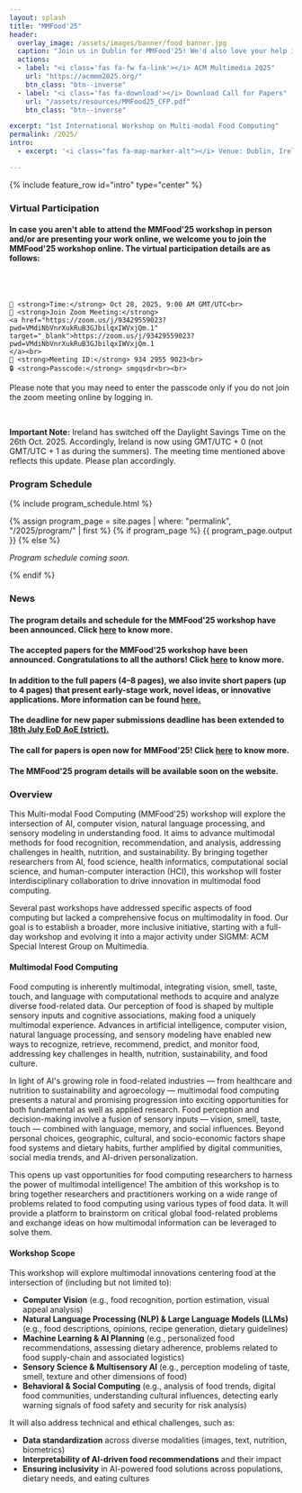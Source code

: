 ```yaml
---
layout: splash
title: "MMFood'25"
header:
  overlay_image: /assets/images/banner/food_banner.jpg
  caption: "Join us in Dublin for MMFood'25! We'd also love your help in spreading the word about this workshop."
  actions:
  - label: "<i class='fas fa-fw fa-link'></i> ACM Multimedia 2025"
    url: "https://acmmm2025.org/"
    btn_class: "btn--inverse"
  - label: "<i class='fas fa-download'></i> Download Call for Papers"
    url: "/assets/resources/MMFood25_CFP.pdf"
    btn_class: "btn--inverse"

excerpt: "1st International Workshop on Multi-modal Food Computing"
permalink: /2025/
intro: 
  - excerpt: '<i class="fas fa-map-marker-alt"></i> Venue: Dublin, Ireland ------ <i class="fas fa-calendar-alt"></i> Date: 28 October, 2025 <br> <br> <i class="fa-solid fa-circle-info"></i> Host: The MMFood''25 workshop will be hosted on-site at the <b> 33rd ACM International Conference on Multimedia (ACMMM25)</b>. <br> <br> <i class="fa-solid fa-building-columns"></i> Acknowledgement: This workshop has been supported by the <b> Mphasis AI & Applied Tech Lab at Ashoka </b> - a collaboration between Ashoka University and Mphasis Limited (India). <br> <br> <i class="fas fa-envelope"></i> Contact: [mmfood.contact@gmail.com](mailto:mmfood.contact@gmail.com)'

---
```


{% include feature_row id="intro" type="center" %}

### Virtual Participation
<div class="notice--success">
  <h4>In case you aren't able to attend the MMFood'25 workshop in person and/or are presenting your work online, we welcome you to join the MMFood'25 workshop online. The virtual participation details are as follows:</h4><br><br>

    📅 <strong>Time:</strong> Oct 28, 2025, 9:00 AM GMT/UTC<br>
    🔗 <strong>Join Zoom Meeting:</strong> 
    <a href="https://zoom.us/j/93429559023?pwd=VMdiNbVnrXukRuB3GJbilqxIWVxjQm.1" target="_blank">https://zoom.us/j/93429559023?pwd=VMdiNbVnrXukRuB3GJbilqxIWVxjQm.1
    </a><br>
    💬 <strong>Meeting ID:</strong> 934 2955 9023<br>
    🔒 <strong>Passcode:</strong> smgqsdr<br><br>

Please note that you may need to enter the passcode only if you do not join the zoom meeting online by logging in.

<br>

<strong>Important Note:</strong> Ireland has switched off the Daylight Savings Time on the 26th Oct. 2025. Accordingly, Ireland is now using GMT/UTC + 0 (not GMT/UTC + 1 as during the summers). The meeting time mentioned above reflects this update. Please plan accordingly.<br>
</div>


### Program Schedule

{% include program_schedule.html %}

<!-- Include the rendered program schedule -->
{% assign program_page = site.pages | where: "permalink", "/2025/program/" | first %}
{% if program_page %}
  {{ program_page.output }}
{% else %}
  <p><em>Program schedule coming soon.</em></p>
{% endif %}

### News
<div class="notice--success">
  <h4>The program details and schedule for the MMFood'25 workshop have been announced. Click <a href="/2025/program/#schedule" class="alert-link">here</a> to know more.</h4>
</div>
<div class="notice--success">
  <h4>The accepted papers for the MMFood'25 workshop have been announced. Congratulations to all the authors! Click <a href="/2025/program/#full-papers--oral-presentations" class="alert-link">here</a> to know more.</h4>
</div>
<div class="notice--info">
  <h4>In addition to the full papers (4–8 pages), we also invite short papers (up to 4 pages) that present early-stage work, novel ideas, or innovative applications. More information can be found <a href ="/2025/cfp/#short-paper" class ="alert-link"><b> here.</b></a></h4>
</div>
<div class="notice--info">
  <h4>The deadline for new paper submissions deadline has been extended to <a href ="/2025/cfp/#important-dates" class ="alert-link"><b> 18th July EoD AoE (strict).</b></a></h4>
</div>
<div class="notice--info">
  <h4>The call for papers is open now for MMFood'25! Click <a href="/2025/cfp/" class="alert-link">here</a> to know more.</h4>
</div>
<div class="notice--success">
  <h4>The MMFood'25 program details will be available soon on the website.</h4>
</div>

### Overview
This Multi-modal Food Computing (MMFood'25) workshop will explore the intersection of AI, computer vision, natural language processing, and sensory modeling in understanding food. It aims to advance multimodal methods for food recognition, recommendation, and analysis, addressing challenges in health, nutrition, and sustainability. By bringing together researchers from AI, food science, health informatics, computational social science, and human-computer interaction (HCI), this workshop will foster interdisciplinary collaboration to drive innovation in multimodal food computing.

Several past workshops have addressed specific aspects of food computing but lacked a comprehensive focus on multimodality in food. Our goal is to establish a broader,
more inclusive initiative, starting with a full-day workshop and evolving it into a major activity under SIGMM: ACM Special Interest Group on Multimedia.

#### Multimodal Food Computing

Food computing is inherently multimodal, integrating vision, smell, taste, touch, and language with computational methods to acquire and analyze diverse food-related data. Our perception of food is shaped by multiple sensory inputs and cognitive associations, making food a uniquely multimodal experience. Advances in artificial intelligence, computer vision, natural language processing, and sensory modeling have enabled new ways to recognize, retrieve, recommend, predict, and monitor food, addressing key challenges in health, nutrition, sustainability, and food culture.

In light of AI's growing role in food-related industries — from healthcare and nutrition to sustainability and agroecology — multimodal food computing presents a natural and promising progression into exciting opportunities for both fundamental as well as applied research. Food perception and decision-making involve a fusion of sensory inputs — vision, smell, taste, touch — combined with language, memory, and social influences. Beyond personal choices, geographic, cultural, and socio-economic factors shape food systems and dietary habits, further amplified by digital communities, social media trends, and AI-driven personalization.

This opens up vast opportunities for food computing researchers to harness the power of multimodal intelligence! The ambition of this workshop is to bring together researchers and practitioners working on a wide range of problems related to food computing using various types of food data. It will provide a platform to brainstorm on critical global food-related problems and exchange ideas on how multimodal information can be leveraged to solve them. 

#### Workshop Scope

This workshop will explore multimodal innovations centering food at the intersection of (including but not limited to):

- **Computer Vision** (e.g., food recognition, portion estimation, visual appeal analysis)
- **Natural Language Processing (NLP) & Large Language Models (LLMs)** (e.g., food descriptions, opinions, recipe generation, dietary guidelines)
- **Machine Learning & AI Planning** (e.g., personalized food recommendations, assessing dietary adherence, problems related to food supply-chain and associated logistics)
- **Sensory Science & Multisensory AI** (e.g., perception modeling of taste, smell, texture and other dimensions of food)
- **Behavioral & Social Computing** (e.g., analysis of food trends, digital food communities, understanding cultural influences, detecting early warning signals of food safety and security for risk analysis)

It will also address technical and ethical challenges, such as:

- **Data standardization** across diverse modalities (images, text, nutrition, biometrics)
- **Interpretability of AI-driven food recommendations** and their impact
- **Ensuring inclusivity** in AI-powered food solutions across populations, dietary needs, and eating cultures